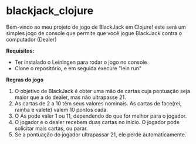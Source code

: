 # blackjack_clojure

Bem-vindo ao meu projeto de jogo de BlackJack em Clojure! este será um simples jogo de console que permite que você jogue BlackJack contra o computador (Dealer)

**Requisitos:**
- Ter instalado o Leiningen para rodar o jogo no console
- Clone o repositório, e em seguida execure "lein run"

**Regras do jogo**
1. O objetivo de BlackJack é obter uma mão de cartas cuja pontuação seja maior que a do dealer, mas não ultrapasse 21.
2. As cartas de 2 a 10 têm seus valores nominais. As cartas de face(rei, rainha e valete) valem 10 pontos cada.
3. O Ás pode valer 1 ou 11, dependendo do que for melhor para o jogador.
4. O jogador e o dealer recebem duas cartas no início. O jogador pode solicitar mais cartas, ou parar.
5. Se a pontuação do jogador ultrapassar 21, ele perde automaticamente.

